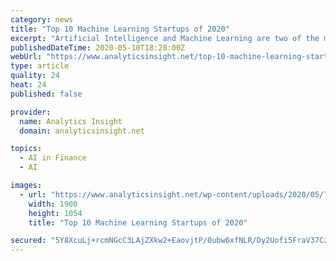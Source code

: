 ```yaml
---
category: news
title: "Top 10 Machine Learning Startups of 2020"
excerpt: "Artificial Intelligence and Machine Learning are two of the most disruptive technologies today. Startups and organizations today depend on AI and machine learning for their essential applications. The article list Top 10 Machine Learning Startups of 2020."
publishedDateTime: 2020-05-10T18:28:00Z
webUrl: "https://www.analyticsinsight.net/top-10-machine-learning-startups-of-2020/"
type: article
quality: 24
heat: 24
published: false

provider:
  name: Analytics Insight
  domain: analyticsinsight.net

topics:
  - AI in Finance
  - AI

images:
  - url: "https://www.analyticsinsight.net/wp-content/uploads/2020/05/Top-10-Machine-Learning-Startups-of-2020.png"
    width: 1900
    height: 1054
    title: "Top 10 Machine Learning Startups of 2020"

secured: "5Y8XcuLj+rcmNGcC3LAjZXkw2+EaovjtP/0ubw6xfNLR/Dy2Uofi5FraV37CzykP6/ZloyoPMDdyNhUwVmdXYEcnVIetRTON8czo6fZPC+LDCTeiVuRMX1F9UYYb6yNlRekjdBebMzy7jipD0EYjVblcbWY4PM8wPI1zcalHg32PVSR2KyPwBiMlLRGoLHwRjp01uiEzEGodGomt17ZLs9ZfyQ7xxFtxWKflAga1Jnaosnmiu7q69FIIQa1wBz6GYosOoXI2e52+LRjnFvF/n2b2/dYjp1BwrxtrC4fP6OxGXfEI0CTKHBhompGuweaA;aWssoaloPsFFUI4BJuq7tw=="
---
```


